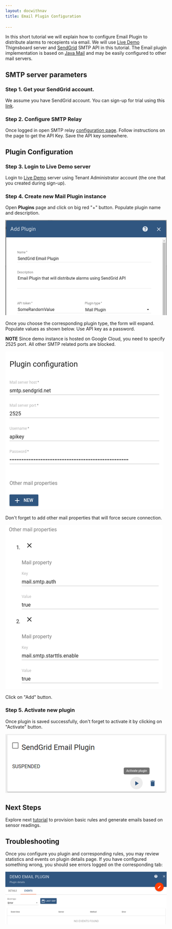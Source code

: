 ```yaml
---
layout: docwithnav
title: Email Plugin Configuration

---
```



In this short tutorial we will explain how to configure Email Plugin to distribute alarms to recepients via email.
We will use [Live Demo](http://demo.thingsboard.io) Thignsboard server and [SendGrid](http://www.sendgrid.com) SMTP API in this tutorial. 
The Email plugin implementation is based on [Java Mail](https://en.wikipedia.org/wiki/JavaMail) and may be easily configured to other mail servers.
  
## SMTP server parameters

### Step 1. Get your SendGrid account.

We assume you have SendGrid account. You can sign-up for trial using this [link](https://app.sendgrid.com/signup).
 
### Step 2. Configure SMTP Relay

Once logged in open SMTP relay [configuration page](https://app.sendgrid.com/guide/integrate/langs/smtp). 
Follow instructions on the page to get the API Key.
Save the API key somewhere.
 
## Plugin Configuration 

### Step 3. Login to Live Demo server

Login to [Live Demo](http://demo.thingsboard.io) server using Tenant Administrator account (the one that you created during sign-up).
 
### Step 4. Create new Mail Plugin instance

Open **Plugins** page and click on big red "+" button. Populate plugin name and description. 

![image](/images/samples/alarms/plugin-form.png)

Once you choose the corresponding plugin type, the form will expand. Populate values as shown below. Use API key as a password.

**NOTE** Since demo instance is hosted on Google Cloud, you need to specify 2525 port. All other SMTP related ports are blocked.

![image](/images/samples/alarms/plugin-configuration.png)

Don't forget to add other mail properties that will force secure connection.

![image](/images/samples/alarms/plugin-configuration-other.png)

Click on "Add" button.

### Step 5. Activate new plugin

Once plugin is saved successfully, don't forget to activate it by clicking on "Activate" button.

![image](/images/samples/alarms/activate-plugin.png)

## Next Steps

Explore next [tutorial](/docs/samples/alarms/basic-rules/) to provision basic rules and generate emails based on sensor readings.
  
## Troubleshooting

Once you configure you plugin and corresponding rules, you may review statistics and events on plugin details page.
If you have configured something wrong, you should see errors logged on the corresponding tab:

  ![image](/images/samples/alarms/plugin-events.png)

